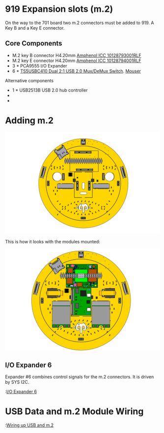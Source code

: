 # 919 Expansion slots (m.2)

On the way to the 701 board two m.2 connectors must be added to 919. A Key B and a Key E connector.

## Core Components

- M.2 key B connector H4.20mm [Amphenol ICC 10128793001RLF](https://www.amphenol-icc.com/pci-express-10128793001rlf.html)
- M.2 key E connector H4.20mm [Amphenol ICC 10128794001RLF](https://www.amphenol-icc.com/pci-express-10128794001rlf.html)
- 3 * PCA9555 I/O Expander
- 6 * [TS5USBC410 Dual 2:1 USB 2.0 Mux/DeMux Switch](../datasheets/USB/ts5usbc41.pdf). [Mouser](https://www.mouser.ch/ProductDetail/Texas-Instruments/TS5USBC410IYFFR?qs=sGAEpiMZZMutXGli8Ay4kPB6XEQFysSpdNErqZgdEYs%3D)


Alternative components

- 1 * USB2513B USB 2.0 hub controller
- 
- 



# Adding m.2

![919 back side](./919-smiley-back-face-SoM.png)


This is how it looks with the modules mounted:

![Back with daughter boards](./919-smiley-back-face-all-boards.png)


## I/O Expander 6

Expander #6 combines control signals for the m.2 connectors. It is driven by SYS I2C. 

:[I/O Expander 6](../pinouts/I2C_EXPANDER_6.md)


# USB Data and m.2 Module Wiring

:[Wiring up USB and m.2](../refs/USB_M2_BOARD_WIRING.md)


